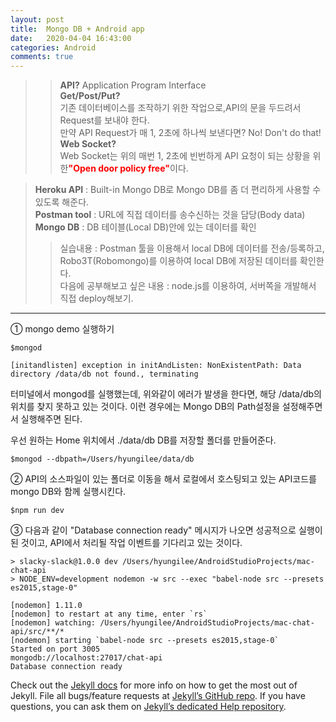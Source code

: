 ```yaml
---
layout: post
title:  Mongo DB + Android app
date:   2020-04-04 16:43:00
categories: Android
comments: true
---
```


>><strong>API?</strong> Application Program Interface   
><strong>Get/Post/Put?</strong>  
>기존 데이터베이스를 조작하기 위한 작업으로,API의 문을 두드려서 Request를 보내야 한다.   
>만약 API Request가 매 1, 2초에 하나씩 보낸다면? No! Don't do that!    
><strong>Web Socket?</strong>  
>Web Socket는 위의 매번 1, 2초에 빈번하게 API 요청이 되는 상황을 위한<font color="Red"><strong>"Open door policy free"</strong></font>이다.

><strong>Heroku API</strong> : Built-in Mongo DB로 Mongo DB를 좀 더 편리하게 사용할 수 있도록 해준다.   
><strong>Postman tool</strong> : URL에 직접 데이터를 송수신하는 것을 담당(Body data)  
><strong>Mongo DB</strong> : DB 테이블(Local DB)안에 있는 데이터를 확인  
>>실습내용 : Postman 툴을 이용해서 local DB에 데이터를 전송/등록하고, Robo3T(Robomongo)를 이용하여 local DB에 저장된 데이터를 확인한다.  
>>다음에 공부해보고 싶은 내용 : node.js를 이용하여, 서버쪽을 개발해서 직접 deploy해보기.

***  
① mongo demo 실행하기  

    $mongod

    [initandlisten] exception in initAndListen: NonExistentPath: Data directory /data/db not found., terminating

터미널에서 mongod를 실행했는데, 위와같이 에러가 발생을 한다면, 해당 /data/db의 위치를 찾지 못하고 있는 것이다. 이런 경우에는 Mongo DB의 Path설정을 설정해주면서 실행해주면 된다.  

우선 원하는 Home 위치에서 ./data/db DB를 저장할 폴더를 만들어준다.  

    $mongod --dbpath=/Users/hyungilee/data/db

② API의 소스파일이 있는 폴더로 이동을 해서 로컬에서 호스팅되고 있는 API코드를 mongo DB와 함께 실행시킨다.   

    $npm run dev

③ 다음과 같이 "Database connection ready" 메시지가 나오면 성공적으로 실행이 된 것이고, API에서 처리될 작업 이벤트를 기다리고 있는 것이다.

    > slacky-slack@1.0.0 dev /Users/hyungilee/AndroidStudioProjects/mac-chat-api
    > NODE_ENV=development nodemon -w src --exec "babel-node src --presets es2015,stage-0"

    [nodemon] 1.11.0
    [nodemon] to restart at any time, enter `rs`
    [nodemon] watching: /Users/hyungilee/AndroidStudioProjects/mac-chat-api/src/**/*
    [nodemon] starting `babel-node src --presets es2015,stage-0`
    Started on port 3005
    mongodb://localhost:27017/chat-api
    Database connection ready



Check out the [Jekyll docs][jekyll] for more info on how to get the most out of Jekyll. File all bugs/feature requests at [Jekyll’s GitHub repo][jekyll-gh]. If you have questions, you can ask them on [Jekyll’s dedicated Help repository][jekyll-help].

[jekyll]:      http://jekyllrb.com
[jekyll-gh]:   https://github.com/jekyll/jekyll
[jekyll-help]: https://github.com/jekyll/jekyll-help

